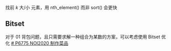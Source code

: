 找前 $k$ 大/小 元素，用 nth_element() 而非 sort() 会更快

## Bitset

对于 01 背包问题，且只需要求解一种组合为某数的方案，可以考虑使用 Bitset 优化 [# P6775 NOI2020 制作菜品](https://www.luogu.com.cn/problem/P6775)


